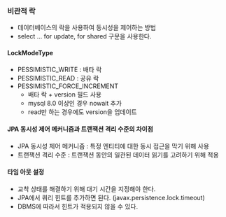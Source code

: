 ### 비관적 락

- 데이터베이스의 락을 사용하여 동시성을 제어하는 방법
- select ... for update, for shared 구문을 사용한다.

#### LockModeType

- PESSIMISTIC_WRITE : 배타 락
- PESSIMISTIC_READ : 공유 락
- PESSIMISTIC_FORCE_INCREMENT
    - 배타 락 + version 필드 사용
    - mysql 8.0 이상인 경우 nowait 추가
    - read만 하는 경우에도 version을 업데이트

#### JPA 동시성 제어 메커니즘과 트랜잭션 격리 수준의 차이점

- JPA 동시성 제어 메커니즘 : 특정 엔티티에 대한 동시 접근을 막기 위해 사용
- 트랜잭션 격리 수준 : 트랜잭션 동안의 일관된 데이터 읽기를 고려하기 위해 적용

#### 타임 아웃 설정

- 교착 상태를 해결하기 위해 대기 시간을 지정해야 한다.
- JPA에서 쿼리 힌트를 추가하면 된다. (javax.persistence.lock.timeout)
- DBMS에 따라서 힌트가 적용되지 않을 수 있다.

